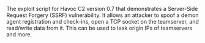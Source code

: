 The exploit script for Havoc C2 version 0.7 that demonstrates a Server-Side Request Forgery (SSRF) vulnerability. It allows an attacker to spoof a demon agent registration and check-ins, open a TCP socket on the teamserver, and read/write data from it. This can be used to leak origin IPs of teamservers and more.
